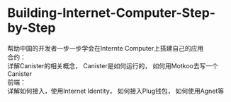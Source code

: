 # Building-Internet-Computer-Step-by-Step
帮助中国的开发者一步一步学会在Internte Computer上搭建自己的应用 \
合约： \
  详解Canister的相关概念， Canister是如何运行的， 如何用Motkoo去写一个Canister \
前端： \
  详解如何接入，使用Internet Identity， 如何接入Plug钱包， 如何使用Agnet等
